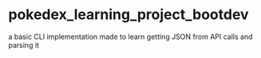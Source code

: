 # pokedex_learning_project_bootdev
a basic CLI implementation made to learn getting JSON from API calls and parsing it

